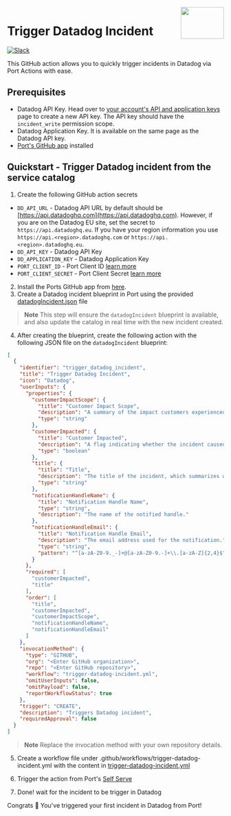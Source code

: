 <img align="right" width="100" height="74" src="https://user-images.githubusercontent.com/8277210/183290025-d7b24277-dfb4-4ce1-bece-7fe0ecd5efd4.svg" />

# Trigger Datadog Incident

[![Slack](https://img.shields.io/badge/Slack-4A154B?style=for-the-badge&logo=slack&logoColor=white)](https://join.slack.com/t/devex-community/shared_invite/zt-1bmf5621e-GGfuJdMPK2D8UN58qL4E_g)

This GitHub action allows you to quickly trigger incidents in Datadog via Port Actions with ease.

## Prerequisites
* Datadog API Key. Head over to [your account's API and application keys](https://app.datadoghq.com/account/settings?_gl=1*47zn4y*_gcl_au*MTg2NDEzODgwMC4xNzA1NjQyMDUz*_ga*MTk2MjcxMTc2OC4xNzA1NjQyMDU0*_ga_KN80RDFSQK*MTcwNjAwNzI0MS40LjEuMTcwNjAwNzI0Mi4wLjAuMA..*_fplc*dHFWa3VWZ1YwQVM3QWIlMkZrbmFSWE5OdVFnMWJVRzFFeVhkRnJCVTN6JTJGNEx3Nkc5bmsyVW1VY2locW96ZzB4ekVlcWIyJTJGZnlxc3lpYWlLSzJjYzdpODdTTVZBRzkyUnh2c1NKUVhWR3VoZERnN1R5dVJabjRmSDVMeWIzeklnJTNEJTNE#api) page to create a new API key. The API key should have the `incident_write` permission scope.
* Datadog Application Key. It is available on the same page as the Datadog API key.
* [Port's GitHub app](https://github.com/apps/getport-io) installed

## Quickstart - Trigger Datadog incident from the service catalog

1. Create the following GitHub action secrets
* `DD_API_URL` - Datadog API URL by default should be [https://api.datadoghq.com](https://api.datadoghq.com). However, if you are on the Datadog EU site, set the secret to `https://api.datadoghq.eu`. If you have your region information you use `https://api.<region>.datadoghq.com` or `https://api.<region>.datadoghq.eu`.
* `DD_API_KEY` - Datadog API Key
* `DD_APPLICATION_KEY` - Datadog Application Key
* `PORT_CLIENT_ID` - Port Client ID [learn more](https://docs.getport.io/build-your-software-catalog/sync-data-to-catalog/api/#get-api-token)
* `PORT_CLIENT_SECRET` - Port Client Secret [learn more](https://docs.getport.io/build-your-software-catalog/sync-data-to-catalog/api/#get-api-token)

2. Install the Ports GitHub app from [here](https://github.com/apps/getport-io/installations/new).
3. Create a Datadog incident blueprint in Port using the provided [datadogIncident.json](./datadogIncident.json) file
>**Note** This step will ensure the `datadogIncident` blueprint is available, and also update the catalog in real time with the new incident created.
4. After creating the blueprint, create the following action with the following JSON file on the `datadogIncident` blueprint:

```json
[
  {
    "identifier": "trigger_datadog_incident",
    "title": "Trigger Datadog Incident",
    "icon": "Datadog",
    "userInputs": {
      "properties": {
        "customerImpactScope": {
          "title": "Customer Impact Scope",
          "description": "A summary of the impact customers experienced during the incident.",
          "type": "string"
        },
        "customerImpacted": {
          "title": "Customer Impacted",
          "description": "A flag indicating whether the incident caused customer impact.",
          "type": "boolean"
        },
        "title": {
          "title": "Title",
          "description": "The title of the incident, which summarizes what happened.",
          "type": "string"
        },
        "notificationHandleName": {
          "title": "Notification Handle Name",
          "type": "string",
          "description": "The name of the notified handle."
        },
        "notificationHandleEmail": {
          "title": "Notification Handle Email",
          "description": "The email address used for the notification.",
          "type": "string",
          "pattern": "^[a-zA-Z0-9._-]+@[a-zA-Z0-9.-]+\\.[a-zA-Z]{2,4}$"
        }
      },
      "required": [
        "customerImpacted",
        "title"
      ],
      "order": [
        "title",
        "customerImpacted",
        "customerImpactScope",
        "notificationHandleName",
        "notificationHandleEmail"
      ]
    },
    "invocationMethod": {
      "type": "GITHUB",
      "org": "<Enter GitHub organization>",
      "repo": "<Enter GitHub repository>",
      "workflow": "trigger-datadog-incident.yml",
      "omitUserInputs": false,
      "omitPayload": false,
      "reportWorkflowStatus": true
    },
    "trigger": "CREATE",
    "description": "Triggers Datadog incident",
    "requiredApproval": false
  }
]
```
>**Note** Replace the invocation method with your own repository details.

5. Create a workflow file under .github/workflows/trigger-datadog-incident.yml with the content in [trigger-datadog-incident.yml](./trigger-datadog-incident.yml)

6. Trigger the action from Port's [Self Serve](https://app.getport.io/self-serve)

7. Done! wait for the incident to be trigger in Datadog

Congrats 🎉 You've triggered your first incident in Datadog from Port!
